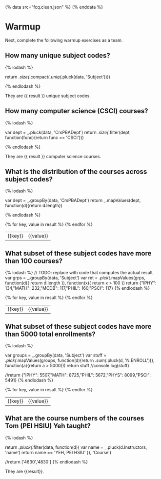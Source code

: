 {% data src="fcq.clean.json" %}
{% enddata %}

# Warmup

Next, complete the following warmup exercises as a team.

## How many unique subject codes?

{% lodash %}

return _.size(_.compact(_.uniq(_.pluck(data, 'Subject'))))

{% endlodash %}

They are {{ result }} unique subject codes.

## How many computer science (CSCI) courses?

{% lodash %}

var dept = _.pluck(data, 'CrsPBADept')
return _.size(_.filter(dept, function(func){return func == 'CSCI'}))

{% endlodash %}

They are {{ result }} computer science courses.

## What is the distribution of the courses across subject codes?

{% lodash %}

var dept = _.groupBy(data, 'CrsPBADept')
return _.mapValues(dept, function(d){return d.length})

{% endlodash %}

<table>
{% for key, value in result %}
    <tr>
        <td>{{key}}</td>
        <td>{{value}}</td>
    </tr>
{% endfor %}
</table>

## What subset of these subject codes have more than 100 courses?

{% lodash %}
// TODO: replace with code that computes the actual result
var grps = _.groupBy(data, 'Subject')
var ret = _.pick(_.mapValues(grps, function(d){
    return d.length
}), function(x){
    return x > 100
})
return {"IPHY": 134,"MATH": 232,"MCDB": 117,"PHIL": 160,"PSCI": 117}
{% endlodash %}

<table>
{% for key, value in result %}
    <tr>
        <td>{{key}}</td>
        <td>{{value}}</td>
    </tr>
{% endfor %}
</table>

## What subset of these subject codes have more than 5000 total enrollments?

{% lodash %}


var groups = _.groupBy(data, 'Subject')
var stuff =  _.pick(_.mapValues(groups, function(d){return _.sum(_.pluck(d, 'N.ENROLL'))}, function(a){return a > 5000}))
return stuff
//console.log(stuff)



//return {"IPHY": 5507,"MATH": 8725,"PHIL": 5672,"PHYS": 8099,"PSCI": 5491}
{% endlodash %}

<table>
{% for key, value in result %}
    <tr>
        <td>{{key}}</td>
        <td>{{value}}</td>
    </tr>
{% endfor %}
</table>

## What are the course numbers of the courses Tom (PEI HSIU) Yeh taught?

{% lodash %}

return _.pluck(_.filter(data, function(d){
    var name = _.pluck(d.Instructors, 'name')
    return name == 'YEH, PEI HSIU'
}), 'Course')


//return ['4830','4830']
{% endlodash %}

They are {{result}}.
